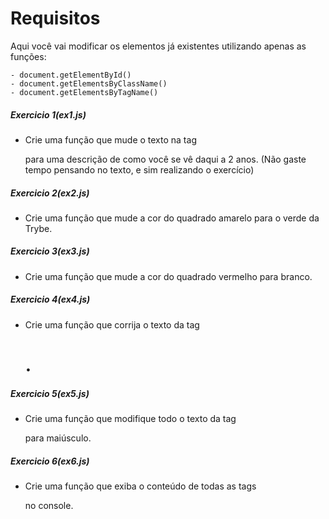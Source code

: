 # Requisitos

Aqui você vai modificar os elementos já existentes utilizando apenas as funções:

    - document.getElementById()
    - document.getElementsByClassName()
    - document.getElementsByTagName()
    
##### Exercicio 1(ex1.js)

* Crie uma função que mude o texto na tag <p> para uma descrição de como você se vê daqui a 2 anos.
(Não gaste tempo pensando no texto, e sim realizando o exercício)

##### Exercicio 2(ex2.js)

* Crie uma função que mude a cor do quadrado amarelo para o verde da Trybe.

##### Exercicio 3(ex3.js)

* Crie uma função que mude a cor do quadrado vermelho para branco.
 
##### Exercicio 4(ex4.js)

* Crie uma função que corrija o texto da tag <h1>.

##### Exercicio 5(ex5.js)

* Crie uma função que modifique todo o texto da tag <p> para maiúsculo.

##### Exercicio 6(ex6.js)

* Crie uma função que exiba o conteúdo de todas as tags <p> no console.
